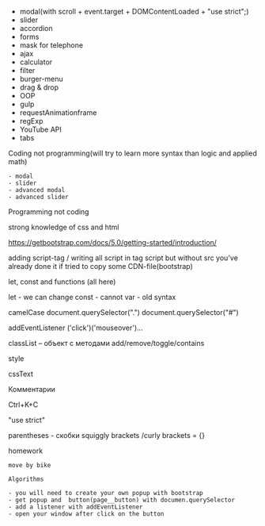 - modal(with scroll + event.target +  DOMContentLoaded + "use strict";)
- slider
- accordion
- forms
- mask for telephone 
- ajax
- calculator
- filter
- burger-menu
- drag & drop
- OOP
- gulp 
- requestAnimationframe
- regExp
- YouTube API
- tabs

Coding not programming(will try to learn more syntax than logic and applied math)

    - modal 
    - slider
    - advanced modal
    - advanced slider

Programming not coding

strong knowledge of css and html

https://getbootstrap.com/docs/5.0/getting-started/introduction/

adding script-tag / writing all script in tag script but without src
you've already done it if tried to copy some CDN-file(bootstrap)

let, const and functions (all here)

let - we can change
const - cannot
var - old syntax

camelCase
document.querySelector(".")
document.querySelector("#")


addEventListener ('click')('mouseover')...

classList – объект с методами add/remove/toggle/contains

style

cssText

Комментарии

Ctrl+K+C 

"use strict" 

parentheses - скобки
squiggly brackets /curly brackets = {}

homework

    move by bike

    Algorithms

    - you will need to create your own popup with bootstrap
    - get popup and  button(page__button) with documen.querySelector
    - add a listener with addEventListener 
    - open your window after click on the button

    